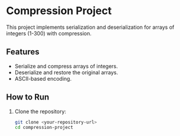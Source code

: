 # Compression Project

This project implements serialization and deserialization for arrays of integers (1-300) with compression.

## Features
- Serialize and compress arrays of integers.
- Deserialize and restore the original arrays.
- ASCII-based encoding.

## How to Run
1. Clone the repository:
   ```bash
   git clone <your-repository-url>
   cd compression-project
